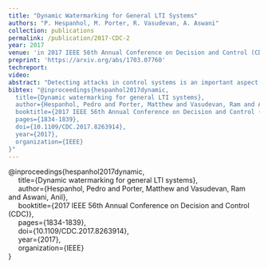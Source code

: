 ```yaml
---
title: "Dynamic Watermarking for General LTI Systems"
authors: "P. Hespanhol, M. Porter, R. Vasudevan, A. Aswani"
collection: publications
permalink: /publication/2017-CDC-2
year: 2017
venue: 'in 2017 IEEE 56th Annual Conference on Decision and Control (CDC)'
preprint: 'https://arxiv.org/abs/1703.07760'
techreport:
video:
abstract: "Detecting attacks in control systems is an important aspect of designing secure and resilient control systems. Recently, a dynamic watermarking approach was proposed for detecting malicious sensor attacks for SISO LTI systems with partial state observations and MIMO LTI systems with a full rank input matrix and full state observations; however, these previous approaches cannot be applied to general LTI systems that are MIMO and have partial state observations. This paper designs a dynamic watermarking approach for detecting malicious sensor attacks for general LTI systems, and we provide a new set of asymptotic and statistical tests. We prove these tests can detect attacks that follow a specified attack model (more general than replay attacks), and we also show that these tests simplify to existing tests when the system is SISO or has full rank input matrix and full state observations. The benefit of our approach is demonstrated with a simulation analysis of detecting sensor attacks in autonomous vehicles. Our approach can distinguish between sensor attacks and wind disturbance (through an internal model principle framework), whereas improperly designed tests cannot distinguish between sensor attacks and wind disturbance."
bibtex: "@inproceedings{hespanhol2017dynamic,
  title={Dynamic watermarking for general LTI systems},
  author={Hespanhol, Pedro and Porter, Matthew and Vasudevan, Ram and Aswani, Anil},
  booktitle={2017 IEEE 56th Annual Conference on Decision and Control (CDC)},
  pages={1834-1839},
  doi={10.1109/CDC.2017.8263914},
  year={2017},
  organization={IEEE}
}"
---
```

@inproceedings{hespanhol2017dynamic,<br>
&nbsp;&nbsp;&nbsp;&nbsp;  title={Dynamic watermarking for general LTI systems},<br>
&nbsp;&nbsp;&nbsp;&nbsp;  author={Hespanhol, Pedro and Porter, Matthew and Vasudevan, Ram and Aswani, Anil},<br>
&nbsp;&nbsp;&nbsp;&nbsp;  booktitle={2017 IEEE 56th Annual Conference on Decision and Control (CDC)},<br>
&nbsp;&nbsp;&nbsp;&nbsp;  pages={1834-1839},<br>
&nbsp;&nbsp;&nbsp;&nbsp;  doi={10.1109/CDC.2017.8263914},<br>
&nbsp;&nbsp;&nbsp;&nbsp;  year={2017},<br>
&nbsp;&nbsp;&nbsp;&nbsp;  organization={IEEE}<br>
}
